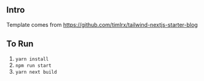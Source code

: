 ## Intro

Template comes from https://github.com/timlrx/tailwind-nextjs-starter-blog

## To Run

1. `yarn install`
2. `npm run start`
3. `yarn next build`
